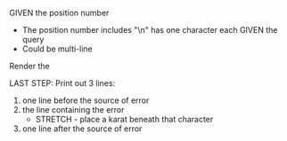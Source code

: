 GIVEN the position number
* The position number includes "\n" has one character each
GIVEN the query
* Could be multi-line

Render the 

LAST STEP:
Print out 3 lines:
1. one line before the source of error
2. the line containing the error
   * STRETCH - place a karat beneath that character
3. one line after the source of error